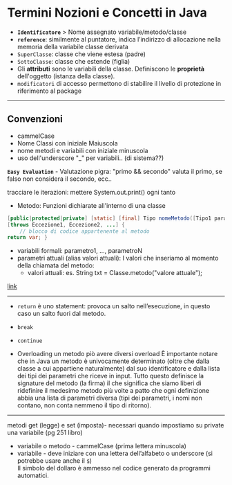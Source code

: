 # Termini Nozioni e Concetti in Java
- **`Identificatore`** > Nome assegnato variabile/metodo/classe
- **`reference`**: similmente al puntatore, indica l’indirizzo di allocazione nella memoria della variabile
classe derivata
- `SuperClasse`: classe che viene estesa (padre)
- `SottoClasse`: classe che estende (figlia)
- Gli **attributi** sono le variabili della classe. Definiscono le **proprietà** dell'oggetto (istanza della classe).
- `modificatori` di accesso permettono di stabilire il livello di protezione in riferimento al package

---
## Convenzioni
- cammelCase
- Nome Classi con iniziale Maiuscola
- nome metodi e variabili con iniziale minuscola
- uso dell'underscore "_" per variabili.. (di sistema??)

**`Easy Evaluation`** - Valutazione pigra: "primo && secondo" valuta il primo, se falso non considera il secondo, ecc..

tracciare le iterazioni: mettere System.out.print() ogni tanto

- Metodo: Funzioni dichiarate all'interno di una classe  
```java
[public|protected|private] [static] [final] Tipo nomeMetodo([Tipo1 parametro1, ..., TipoN parametroN])
[throws Eccezione1, Eccezione2, ...] {
    // blocco di codice appartenente al metodo
return var; }
```
- variabili formali: parametro1, ..., parametroN
- parametri attuali (alias valori attuali): I valori che inseriamo al momento della chiamata del metodo:
    - valori attuali: es. String txt = Classe.metodo("valore attuale");

[link](https://www.html.it/pag/50139/i-metodi-in-java/)

---

- `return` è uno statement: provoca un salto nell’esecuzione, in questo caso un salto fuori dal metodo.

- `break`

- `continue`

- Overloading
un metodo piò avere diversi overload
È importante notare che in Java un metodo è univocamente determinato (oltre che dalla classe a cui appartiene
naturalmente) dal suo identificatore e dalla lista dei tipi dei parametri che riceve in input.
Tutto questo definisce la signature del metodo (la firma) il che significa che siamo liberi di ridefinire il medesimo metodo più volte a patto che ogni definizione abbia una lista di parametri diversa (tipi dei parametri, i nomi non contano, non conta nemmeno il tipo di ritorno).

---


metodi get (legge) e set (imposta)- necessari quando impostiamo su private una variabile (pg 251 libro)


- variabile o metodo - cammelCase (prima lettera minuscola)
- variabile - deve iniziare con una lettera dell’alfabeto o underscore (si potrebbe usare anche il `$`)  
    Il simbolo del dollaro è ammesso nel codice generato da programmi automatici.
